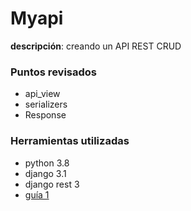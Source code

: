 # Myapi

**descripción**: creando un API REST CRUD 

### Puntos revisados

- api_view
- serializers
- Response

### Herramientas utilizadas

- python 3.8
- django 3.1
- django rest 3
- [guía 1](https://www.youtube.com/watch?v=B38aDwUpcFc)
